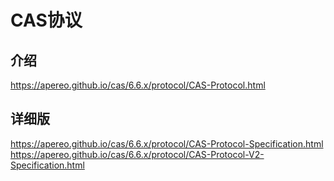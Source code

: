 # CAS协议
## 介绍
https://apereo.github.io/cas/6.6.x/protocol/CAS-Protocol.html
## 详细版
https://apereo.github.io/cas/6.6.x/protocol/CAS-Protocol-Specification.html  
https://apereo.github.io/cas/6.6.x/protocol/CAS-Protocol-V2-Specification.html